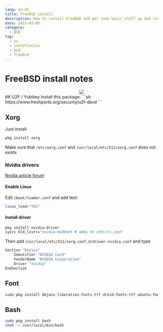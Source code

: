 ```yaml
---
lang: en-US
title: FreeBSD install
description: How to install FreeBSD and get some basic stuff up and running
date: 2021-02-05
category:
  - BSD
tag:
  - os
  - installation
  - bsd
  - freebsd
---
```


# FreeBSD install notes
<div class="separator" style="clear: both; text-align: center;"><img border="0" src="https://storage.googleapis.com/atle-static/pics/freebsdgreen.png"/></div>
## U2F / Yubikey
Install this package:
```sh
https://www.freshports.org/security/u2f-devd
```

## Xorg

Just install
```sh
pkg install xorg
```
Make sure that `/etc/xorg.conf` and `/usr/local/etc/X11/xorg.conf` does not exists

### Nvidia drivers
[Nvidia article forum](https://forums.freebsd.org/threads/howto-setup-xorg-with-nvidias-driver.52311/)

#### Enable Linux
Edit `/boot/loader.conf` and add text:
```sh
linux_load="YES"
```

#### Install driver
```sh
pkg install nvidia-driver
sysrc kld_list+="nvidia-modeset # adds to /etc/rc.conf
```
Then add `/usr/local/etc/X11/xorg.conf.d/driver-nvidia.conf` and type
```sh
Section "Device"
    Identifier "NVIDIA Card"
    VendorName "NVIDIA Corporation"
    Driver "nvidia"
EndSection
```
## Font
```sh
sudo pkg install dejavu liberation-fonts-ttf droid-fonts-ttf ubuntu-font roboto-fonts-ttf noto
```
## Bash
```sh
sudo pkg install bash
chsh -s /usr/local/bin/bash
```
